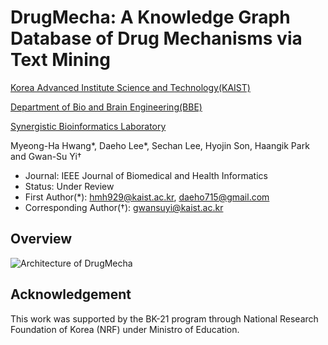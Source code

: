 # DrugMecha: A Knowledge Graph Database of Drug Mechanisms via Text Mining

[Korea Advanced Institute Science and Technology(KAIST)](https://kaist.ac.kr/en/)

[Department of Bio and Brain Engineering(BBE)](https://bioeng.kaist.ac.kr/)

[Synergistic Bioinformatics Laboratory](https://synbi.kaist.ac.kr/)

Myeong-Ha Hwang*, Daeho Lee*, Sechan Lee, Hyojin Son, Haangik Park and Gwan-Su Yi†
- Journal: IEEE Journal of Biomedical and Health Informatics
- Status: Under Review
- First Author(*): hmh929@kaist.ac.kr, daeho715@gmail.com
- Corresponding Author(†): gwansuyi@kaist.ac.kr

## Overview

![Architecture of DrugMecha](https://github.com/SYNBI-KAIST/DrugMecha/blob/main/DrugMecha-Overview.png)

## Acknowledgement

This work was supported by the BK-21 program through National Research Foundation of Korea (NRF) under Ministro of Education.
